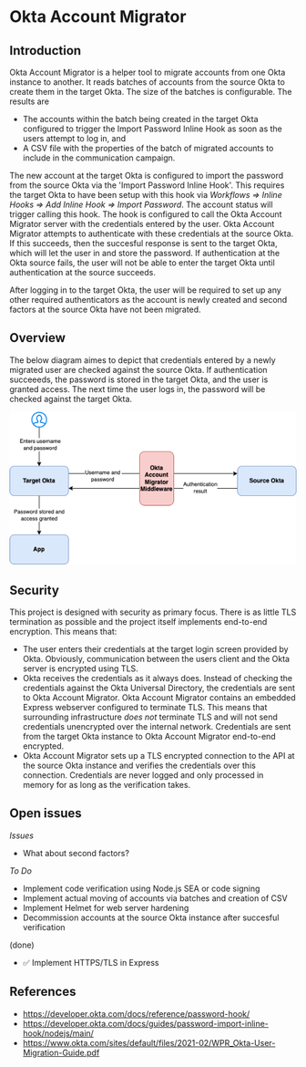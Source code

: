 
# Okta Account Migrator

## Introduction

Okta Account Migrator is a helper tool to migrate accounts from one Okta instance to another. It reads batches of 
accounts from the source Okta to create them in the target Okta. The size of the batches is configurable. The results are 
- The accounts within the batch being created in the target Okta configured to trigger the Import Password Inline Hook as soon as the users attempt to log in, and
- A CSV file with the properties of the batch of migrated accounts to include in the communication campaign.

The new account at the target Okta is configured to import the password from the source Okta via the 'Import Password Inline Hook'. This requires the target Okta to have been setup with this hook via _Workflows => Inline Hooks => Add Inline Hook => Import Password_. The account status will trigger calling this hook. The hook is configured to call the Okta Account Migrator server with the credentials entered by the user. Okta Account Migrator attempts to authenticate with these credentials at the source Okta. If this succeeds, then the succesful response is sent to the target Okta, which will let the user in and store the password. If authentication at the Okta source fails, the user will not be able to enter the target Okta until authentication at the source succeeds.

After logging in to the target Okta, the user will be required to set up any other required authenticators as the account is newly created and second factors at the source Okta have not been migrated.

## Overview

The below diagram aimes to depict that credentials entered by a newly migrated user are checked against the source Okta. If authentication succeeeds, the password is stored in the target Okta, and the user is granted access. The next time the user logs in, the password will be checked against the target Okta.

![alt text](overview.png "Title")


## Security

This project is designed with security as primary focus. There is as little TLS termination as possible and the project itself implements end-to-end encryption. This means that:
- The user enters their credentials at the target login screen provided by Okta. Obviously, communication between the users client and the Okta server is encrypted using TLS.
- Okta receives the credentials as it always does. Instead of checking the credentials against the Okta Universal Directory, the credentials are sent to Okta Account Migrator. Okta Account Migrator contains an embedded Express webserver configured to terminate TLS. This means that surrounding infrastructure *does not* terminate TLS and will not send credentials unencrypted over the internal network. Credentials are sent from the target Okta instance to Okta Account Migrator end-to-end encrypted.
- Okta Account Migrator sets up a TLS encrypted connection to the API at the source Okta instance and verifies the credentials over this connection. Credentials are never logged and only processed in memory for as long as the verification takes.




## Open issues

_Issues_

- What about second factors?

_To Do_

- Implement code verification using Node.js SEA or code signing
- Implement actual moving of accounts via batches and creation of CSV
- Implement Helmet for web server hardening 
- Decommission accounts at the source Okta instance after succesful verification

(done)
- ✅ Implement HTTPS/TLS in Express

## References

- https://developer.okta.com/docs/reference/password-hook/
- https://developer.okta.com/docs/guides/password-import-inline-hook/nodejs/main/
- https://www.okta.com/sites/default/files/2021-02/WPR_Okta-User-Migration-Guide.pdf

